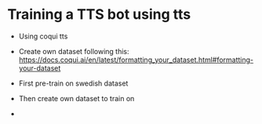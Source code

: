 # Training a TTS bot using tts

* Using coqui tts
* Create own dataset following this: https://docs.coqui.ai/en/latest/formatting_your_dataset.html#formatting-your-dataset

* First pre-train on swedish dataset
* Then create own dataset to train on
* 
